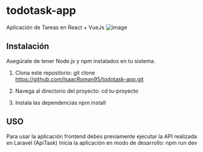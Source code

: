 # todotask-app
 Aplicación de Tareas en React + VueJs
 ![image](https://github.com/IsaacRoman95/todotask-app/assets/81668182/5838678c-3cfd-4622-9bfd-c94f7957dfee)


## Instalación
Asegúrate de tener Node.js y npm instalados en tu sistema.

1. Clona este repositorio:
   git clone https://github.com/IsaacRoman95/todotask-app.git

2. Navega al directorio del proyecto:
   cd tu-proyecto

3. Instala las dependencias
   npm install

## USO
Para usar la aplicación frontend debes previamente ejecutar la API realizada en Laravel (ApiTask)
Inicia la aplicación en modo de desarrollo:
npm run dev
